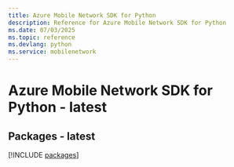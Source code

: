 ```yaml
---
title: Azure Mobile Network SDK for Python
description: Reference for Azure Mobile Network SDK for Python
ms.date: 07/03/2025
ms.topic: reference
ms.devlang: python
ms.service: mobilenetwork
---
```

# Azure Mobile Network SDK for Python - latest
## Packages - latest
[!INCLUDE [packages](mobile-network-index.md)]